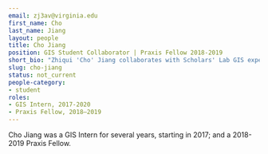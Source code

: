 ```yaml
---
email: zj3av@virginia.edu
first_name: Cho
last_name: Jiang
layout: people
title: Cho Jiang
position: GIS Student Collaborator | Praxis Fellow 2018-2019
short_bio: "Zhiqui 'Cho' Jiang collaborates with Scholars' Lab GIS experts, in addition to holding a Praxis Fellowship during 2018-2019."
slug: cho-jiang
status: not_current
people-category:
- student
roles:
- GIS Intern, 2017-2020
- Praxis Fellow, 2018–2019
---
```

Cho Jiang was a GIS Intern for several years, starting in 2017; and a 2018-2019 Praxis Fellow.